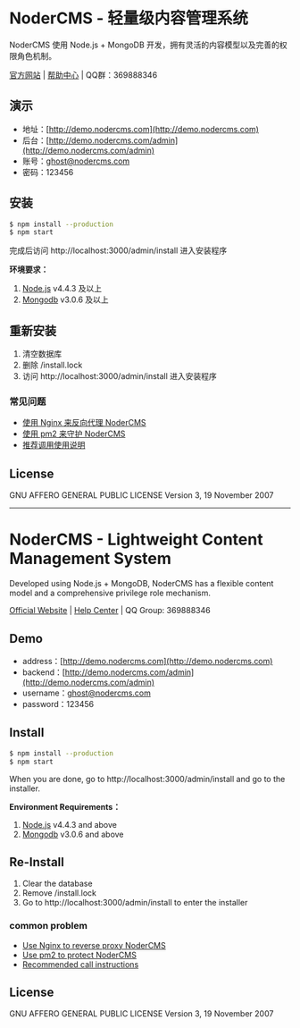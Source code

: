 # NoderCMS - 轻量级内容管理系统

NoderCMS 使用 Node.js + MongoDB 开发，拥有灵活的内容模型以及完善的权限角色机制。

[官方网站](http://www.nodercms.com) | [帮助中心](http://www.nodercms.com/help) | QQ群：369888346

## 演示
- 地址：[http://demo.nodercms.com](http://demo.nodercms.com)
- 后台：[http://demo.nodercms.com/admin](http://demo.nodercms.com/admin)
- 账号：ghost@nodercms.com
- 密码：123456

## 安装

```bash
$ npm install --production
$ npm start
```

完成后访问 http://localhost:3000/admin/install 进入安装程序

**环境要求：**

1. [Node.js](https://www.nodejs.org) v4.4.3 及以上
2. [Mongodb](https://www.mongodb.org) v3.0.6 及以上

## 重新安装
1. 清空数据库
2. 删除 /install.lock
3. 访问 http://localhost:3000/admin/install 进入安装程序

### 常见问题
- [使用 Nginx 来反向代理 NoderCMS](http://www.nodercms.com/help/installation/shi-yong-nginx-lai-fan-xiang-dai-li-duo-ge-nodercms)
- [使用 pm2 来守护 NoderCMS](http://www.nodercms.com/help/installation/shi-yong-pm2-lai-shou-hu-nodercms)
- [推荐调用使用说明](http://www.nodercms.com/help/themes/features)

## License
GNU AFFERO GENERAL PUBLIC LICENSE
Version 3, 19 November 2007

--------

# NoderCMS - Lightweight Content Management System

Developed using Node.js + MongoDB, NoderCMS has a flexible content model and a comprehensive privilege role mechanism.

[Official Website](http://www.nodercms.com) | [Help Center](http://www.nodercms.com/help) | QQ Group: 369888346


## Demo
- address：[http://demo.nodercms.com](http://demo.nodercms.com)
- backend：[http://demo.nodercms.com/admin](http://demo.nodercms.com/admin)
- username：ghost@nodercms.com
- password：123456

## Install

```bash
$ npm install --production
$ npm start
```

When you are done, go to http://localhost:3000/admin/install and go to the installer.

**Environment Requirements：**

1. [Node.js](https://www.nodejs.org) v4.4.3 and above
2. [Mongodb](https://www.mongodb.org) v3.0.6 and above

## Re-Install
1. Clear the database
2. Remove /install.lock
3. Go to http://localhost:3000/admin/install to enter the installer


### common problem
- [Use Nginx to reverse proxy NoderCMS](http://www.nodercms.com/help/installation/shi-yong-nginx-lai-fan-xiang-dai-li-duo-ge-nodercms)
- [Use pm2 to protect NoderCMS](http://www.nodercms.com/help/installation/shi-yong-pm2-lai-shou-hu-nodercms)
- [Recommended call instructions](http://www.nodercms.com/help/themes/features)

## License
GNU AFFERO GENERAL PUBLIC LICENSE
Version 3, 19 November 2007
